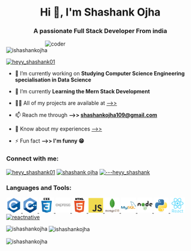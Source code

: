  <h1 align="center">Hi 👋, I'm Shashank Ojha</h1>
<h3 align="center">A passionate Full Stack Developer From india</h3>
<img align="right" alt="coder" width="400" src="https://i.pinimg.com/originals/54/e3/7d/54e37d8074ebcde1d96c77d7b2a7f310.gif">

<p align="left"> <img src="https://komarev.com/ghpvc/?username=ishashankojha&label=Profile%20views&color=0e75b6&style=flat" alt="ishashankojha" /> </p>

<p align="left"> <a href="https://twitter.com/heyy_shashank01" target="blank"><img src="https://img.shields.io/twitter/follow/heyy_shashank01?logo=twitter&style=for-the-badge" alt="heyy_shashank01" /></a> </p>

- 🔭 I’m currently working on **Studying Computer Science Engineering specialisation in Data Science**

- 🌱 I’m currently **Learning the Mern Stack Development**

- 👨‍💻 All of my projects are available at [-->>](-->>)

- 📫 Reach me through **-->> shashankojha109@gmail.com**

- 📄 Know about my experiences [-->>](-->>)

- ⚡ Fun fact **-->> I'm funny 😁**

<h3 align="left">Connect with me:</h3>
<p align="left">
<a href="https://twitter.com/heyy_shashank01" target="blank"><img align="center" src="https://raw.githubusercontent.com/rahuldkjain/github-profile-readme-generator/master/src/images/icons/Social/twitter.svg" alt="heyy_shashank01" height="30" width="40" /></a>
<a href="https://linkedin.com/in/shashank ojha" target="blank"><img align="center" src="https://raw.githubusercontent.com/rahuldkjain/github-profile-readme-generator/master/src/images/icons/Social/linked-in-alt.svg" alt="shashank ojha" height="30" width="40" /></a>
<a href="https://instagram.com/---heyy_shashank" target="blank"><img align="center" src="https://raw.githubusercontent.com/rahuldkjain/github-profile-readme-generator/master/src/images/icons/Social/instagram.svg" alt="---heyy_shashank" height="30" width="40" /></a>
</p>

<h3 align="left">Languages and Tools:</h3>
<p align="left"> <a href="https://www.cprogramming.com/" target="_blank" rel="noreferrer"> <img src="https://raw.githubusercontent.com/devicons/devicon/master/icons/c/c-original.svg" alt="c" width="40" height="40"/> </a> <a href="https://www.w3schools.com/cpp/" target="_blank" rel="noreferrer"> <img src="https://raw.githubusercontent.com/devicons/devicon/master/icons/cplusplus/cplusplus-original.svg" alt="cplusplus" width="40" height="40"/> </a> <a href="https://www.w3schools.com/css/" target="_blank" rel="noreferrer"> <img src="https://raw.githubusercontent.com/devicons/devicon/master/icons/css3/css3-original-wordmark.svg" alt="css3" width="40" height="40"/> </a> <a href="https://expressjs.com" target="_blank" rel="noreferrer"> <img src="https://raw.githubusercontent.com/devicons/devicon/master/icons/express/express-original-wordmark.svg" alt="express" width="40" height="40"/> </a> <a href="https://www.w3.org/html/" target="_blank" rel="noreferrer"> <img src="https://raw.githubusercontent.com/devicons/devicon/master/icons/html5/html5-original-wordmark.svg" alt="html5" width="40" height="40"/> </a> <a href="https://developer.mozilla.org/en-US/docs/Web/JavaScript" target="_blank" rel="noreferrer"> <img src="https://raw.githubusercontent.com/devicons/devicon/master/icons/javascript/javascript-original.svg" alt="javascript" width="40" height="40"/> </a> <a href="https://www.mongodb.com/" target="_blank" rel="noreferrer"> <img src="https://raw.githubusercontent.com/devicons/devicon/master/icons/mongodb/mongodb-original-wordmark.svg" alt="mongodb" width="40" height="40"/> </a> <a href="https://www.mysql.com/" target="_blank" rel="noreferrer"> <img src="https://raw.githubusercontent.com/devicons/devicon/master/icons/mysql/mysql-original-wordmark.svg" alt="mysql" width="40" height="40"/> </a> <a href="https://nodejs.org" target="_blank" rel="noreferrer"> <img src="https://raw.githubusercontent.com/devicons/devicon/master/icons/nodejs/nodejs-original-wordmark.svg" alt="nodejs" width="40" height="40"/> </a> <a href="https://www.python.org" target="_blank" rel="noreferrer"> <img src="https://raw.githubusercontent.com/devicons/devicon/master/icons/python/python-original.svg" alt="python" width="40" height="40"/> </a> <a href="https://reactjs.org/" target="_blank" rel="noreferrer"> <img src="https://raw.githubusercontent.com/devicons/devicon/master/icons/react/react-original-wordmark.svg" alt="react" width="40" height="40"/> </a> <a href="https://reactnative.dev/" target="_blank" rel="noreferrer"> <img src="https://reactnative.dev/img/header_logo.svg" alt="reactnative" width="40" height="40"/> </a> </p>

<p><img align="left" src="https://github-readme-stats.vercel.app/api/top-langs?username=ishashankojha&show_icons=true&locale=en&layout=compact" alt="ishashankojha" /></p>

<p>&nbsp;<img align="center" src="https://github-readme-stats.vercel.app/api?username=ishashankojha&show_icons=true&locale=en" alt="ishashankojha" /></p>

<p><img align="center" src="https://github-readme-streak-stats.herokuapp.com/?user=ishashankojha&" alt="ishashankojha" /></p>
